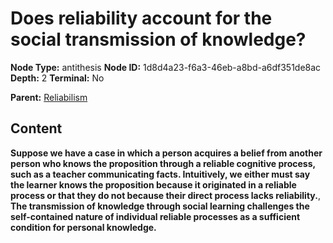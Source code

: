 # Does reliability account for the social transmission of knowledge?

**Node Type:** antithesis
**Node ID:** 1d8d4a23-f6a3-46eb-a8bd-a6df351de8ac
**Depth:** 2
**Terminal:** No

**Parent:** [Reliabilism](reliabilism.md)

## Content

**Suppose we have a case in which a person acquires a belief from another person who knows the proposition through a reliable cognitive process, such as a teacher communicating facts. Intuitively, we either must say the learner knows the proposition because it originated in a reliable process or that they do not because their direct process lacks reliability.**, **The transmission of knowledge through social learning challenges the self-contained nature of individual reliable processes as a sufficient condition for personal knowledge.**
